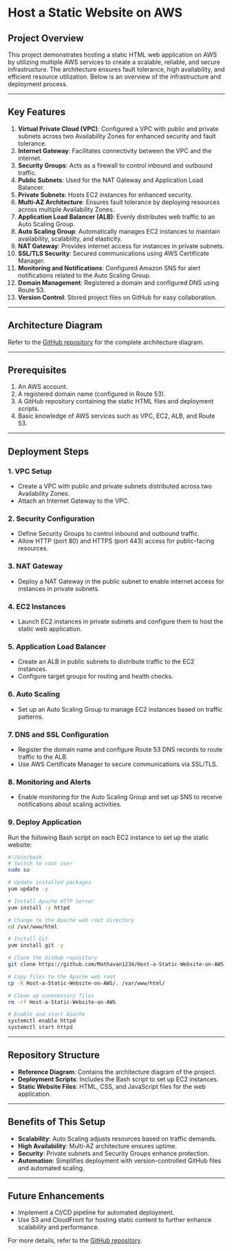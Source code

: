 # Host a Static Website on AWS

## Project Overview
This project demonstrates hosting a static HTML web application on AWS by utilizing multiple AWS services to create a scalable, reliable, and secure infrastructure. The architecture ensures fault tolerance, high availability, and efficient resource utilization. Below is an overview of the infrastructure and deployment process.

---

## Key Features
1. **Virtual Private Cloud (VPC)**: Configured a VPC with public and private subnets across two Availability Zones for enhanced security and fault tolerance.
2. **Internet Gateway**: Facilitates connectivity between the VPC and the internet.
3. **Security Groups**: Acts as a firewall to control inbound and outbound traffic.
4. **Public Subnets**: Used for the NAT Gateway and Application Load Balancer.
5. **Private Subnets**: Hosts EC2 instances for enhanced security.
6. **Multi-AZ Architecture**: Ensures fault tolerance by deploying resources across multiple Availability Zones.
7. **Application Load Balancer (ALB)**: Evenly distributes web traffic to an Auto Scaling Group.
8. **Auto Scaling Group**: Automatically manages EC2 instances to maintain availability, scalability, and elasticity.
9. **NAT Gateway**: Provides internet access for instances in private subnets.
10. **SSL/TLS Security**: Secured communications using AWS Certificate Manager.
11. **Monitoring and Notifications**: Configured Amazon SNS for alert notifications related to the Auto Scaling Group.
12. **Domain Management**: Registered a domain and configured DNS using Route 53.
13. **Version Control**: Stored project files on GitHub for easy collaboration.

---

## Architecture Diagram
Refer to the [GitHub repository](https://github.com/Mathavan1234/Host-a-Static-Website-on-AWS) for the complete architecture diagram.

---

## Prerequisites
1. An AWS account.
2. A registered domain name (configured in Route 53).
3. A GitHub repository containing the static HTML files and deployment scripts.
4. Basic knowledge of AWS services such as VPC, EC2, ALB, and Route 53.

---

## Deployment Steps

### 1. **VPC Setup**
- Create a VPC with public and private subnets distributed across two Availability Zones.
- Attach an Internet Gateway to the VPC.

### 2. **Security Configuration**
- Define Security Groups to control inbound and outbound traffic.
- Allow HTTP (port 80) and HTTPS (port 443) access for public-facing resources.

### 3. **NAT Gateway**
- Deploy a NAT Gateway in the public subnet to enable internet access for instances in private subnets.

### 4. **EC2 Instances**
- Launch EC2 instances in private subnets and configure them to host the static web application.

### 5. **Application Load Balancer**
- Create an ALB in public subnets to distribute traffic to the EC2 instances.
- Configure target groups for routing and health checks.

### 6. **Auto Scaling**
- Set up an Auto Scaling Group to manage EC2 instances based on traffic patterns.

### 7. **DNS and SSL Configuration**
- Register the domain name and configure Route 53 DNS records to route traffic to the ALB.
- Use AWS Certificate Manager to secure communications via SSL/TLS.

### 8. **Monitoring and Alerts**
- Enable monitoring for the Auto Scaling Group and set up SNS to receive notifications about scaling activities.

### 9. **Deploy Application**
Run the following Bash script on each EC2 instance to set up the static website:

```bash
#!/bin/bash
# Switch to root user
sudo su

# Update installed packages
yum update -y

# Install Apache HTTP Server
yum install -y httpd

# Change to the Apache web root directory
cd /var/www/html

# Install Git
yum install git -y

# Clone the GitHub repository
git clone https://github.com/Mathavan1234/Host-a-Static-Website-on-AWS.git

# Copy files to the Apache web root
cp -R Host-a-Static-Website-on-AWS/. /var/www/html/

# Clean up unnecessary files
rm -rf Host-a-Static-Website-on-AWS

# Enable and start Apache
systemctl enable httpd
systemctl start httpd
```

---

## Repository Structure
- **Reference Diagram**: Contains the architecture diagram of the project.
- **Deployment Scripts**: Includes the Bash script to set up EC2 instances.
- **Static Website Files**: HTML, CSS, and JavaScript files for the web application.

---

## Benefits of This Setup
- **Scalability**: Auto Scaling adjusts resources based on traffic demands.
- **High Availability**: Multi-AZ architecture ensures uptime.
- **Security**: Private subnets and Security Groups enhance protection.
- **Automation**: Simplifies deployment with version-controlled GitHub files and automated scaling.

---

## Future Enhancements
- Implement a CI/CD pipeline for automated deployment.
- Use S3 and CloudFront for hosting static content to further enhance scalability and performance.

For more details, refer to the [GitHub repository](https://github.com/Mathavan1234/Host-a-Static-Website-on-AWS).
